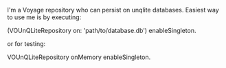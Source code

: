 I'm a Voyage repository who can persist on unqlite databases.
Easiest way to use me is by executing: 

(VOUnQLiteRepository on: 'path/to/database.db') enableSingleton.

or for testing:

VOUnQLiteRepository onMemory enableSingleton.
